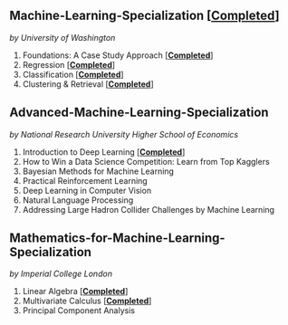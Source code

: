 

## Machine-Learning-Specialization [[__Completed__](https://www.coursera.org/account/accomplishments/specialization/certificate/ZUGAFYKCMQ79)]
_by University of Washington_

1. Foundations: A Case Study Approach [[__Completed__](https://www.coursera.org/account/accomplishments/certificate/T4BSXMHY9FK4)]
2. Regression [[__Completed__](https://www.coursera.org/account/accomplishments/certificate/RLJH74ZZAEAT)]
3. Classification [[__Completed__](https://www.coursera.org/account/accomplishments/certificate/WJ6AU43S8YUK)]
4. Clustering & Retrieval [[__Completed__](https://www.coursera.org/account/accomplishments/certificate/RPSV54FU5VJY)]

## Advanced-Machine-Learning-Specialization
_by National Research University Higher School of Economics_

1. Introduction to Deep Learning [[__Completed__](https://www.coursera.org/account/accomplishments/certificate/XN2B7T4AJX8C)]
2. How to Win a Data Science Competition: Learn from Top Kagglers
3. Bayesian Methods for Machine Learning
4. Practical Reinforcement Learning
5. Deep Learning in Computer Vision
6. Natural Language Processing
7. Addressing Large Hadron Collider Challenges by Machine Learning

## Mathematics-for-Machine-Learning-Specialization
_by Imperial College London_

1. Linear Algebra [[__Completed__](https://www.coursera.org/account/accomplishments/certificate/LRJJTNR5T5AP)]
2. Multivariate Calculus [[__Completed__](https://www.coursera.org/account/accomplishments/certificate/N4NBA5KJZCX2)]
3. Principal Component Analysis
